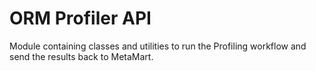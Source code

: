 # ORM Profiler API

Module containing classes and utilities to run the Profiling workflow and send the results back to MetaMart.
